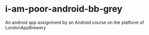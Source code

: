 # i-am-poor-android-bb-grey
An android app assignment by an Android course on the platform of LondonAppBrewery
